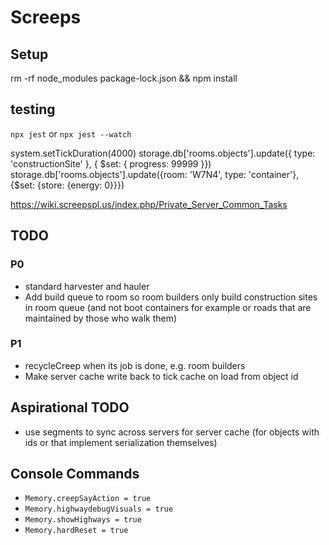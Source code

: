 # Screeps

## Setup

rm -rf node_modules package-lock.json && npm install

## testing

`npx jest` or `npx jest --watch` 

system.setTickDuration(4000)
storage.db['rooms.objects'].update({ type: 'constructionSite' }, { $set: { progress: 99999 }})
storage.db['rooms.objects'].update({room: 'W7N4', type: 'container'}, {$set: {store: {energy: 0}}})

https://wiki.screepspl.us/index.php/Private_Server_Common_Tasks

## TODO

### P0
* standard harvester and hauler
* Add build queue to room so room builders only build construction sites in room queue (and not boot containers for example or roads that are maintained by those who walk them)

### P1
* recycleCreep when its job is done, e.g. room builders
* Make server cache write back to tick cache on load from object id

## Aspirational TODO

* use segments to sync across servers for server cache (for objects with ids or that implement serialization themselves)

## Console Commands

* `Memory.creepSayAction = true`
* `Memory.highwaydebugVisuals = true`
* `Memory.showHighways = true`
* `Memory.hardReset = true`
